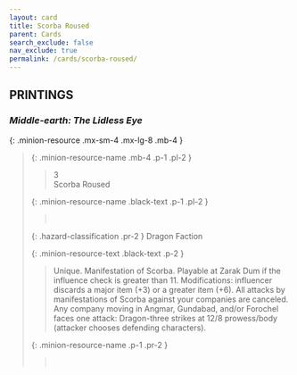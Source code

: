 ```yaml
---
layout: card
title: Scorba Roused
parent: Cards
search_exclude: false
nav_exclude: true
permalink: /cards/scorba-roused/
---
```


## PRINTINGS


### _Middle-earth: The Lidless Eye_

{: .minion-resource .mx-sm-4 .mx-lg-8 .mb-4 }
> {: .minion-resource-name .mb-4 .p-1 .pl-2 }
> > <div class="hazard-mp">3</div>
> > <div class="card-name">Scorba Roused</div>
>
> {: .minion-resource-name .black-text .p-1 .pl-2 }
> > &nbsp;
>
> {: .hazard-classification .pr-2 }
> Dragon Faction
>
> {: .minion-resource-text .black-text .p-2 }
> > Unique. Manifestation of Scorba. Playable at Zarak Dum if the influence check is greater than 11.  Modifications: influencer discards a major item (+3) or a greater item (+6). All attacks by manifestations of Scorba against your companies are canceled. Any company moving in Angmar, Gundabad, and/or Forochel faces one attack: Dragon-three strikes at 12/8 prowess/body (attacker chooses defending characters). 
> 
> {: .minion-resource-name .p-1 .pr-2 }
> > <div class="card-shield"></div>
> > <div class="card-corruption-white">&nbsp;</div>
